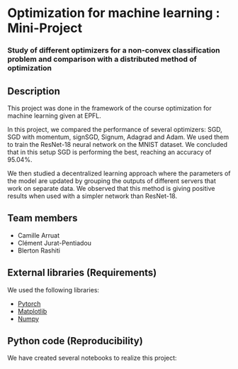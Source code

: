 # Optimization for machine learning : Mini-Project
### Study of different optimizers for a non-convex classification problem and comparison with a distributed method of optimization
## Description
This project was done in the framework of the course optimization for machine learning given at EPFL.

In this project, we compared the performance of several optimizers: SGD, SGD with momentum, signSGD, Signum, Adagrad and Adam. We used them to train the ResNet-18 neural network on the MNIST dataset. We concluded that in this setup SGD is performing the best, reaching an accuracy of 95.04%.

We then studied a decentralized learning approach where the parameters of the model are updated by grouping the outputs of different servers that work on separate data. We observed that this method is giving positive results when used with a simpler network than ResNet-18.

## Team members
* Camille Arruat
* Clément Jurat-Pentiadou
* Blerton Rashiti

## External libraries (Requirements)
We used the following libraries:
* [Pytorch](https://pytorch.org/)
* [Matplotlib](https://matplotlib.org/)
* [Numpy](https://numpy.org/)

## Python code (Reproducibility)

We have created several notebooks to realize this project:

